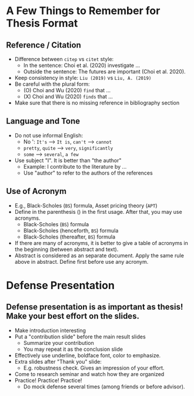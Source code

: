 # A Few Things to Remember for Thesis Format

## Reference / Citation
* Difference between `citep` vs `citet` style:
  * In the sentence: Choi et al. (2020) investigate ...
  * Outside the sentence: The futures are important (Choi et al. 2020).
* Keep consistency in style: `Liu (2019)` vs `Liu, A. (2019)`
* Be careful with the plural form:
  * (O) Choi and Wu (2020) `find` that ... 
  * (X) Choi and Wu (2020) `finds` that ... 
* Make sure that there is no missing reference in bibliography section 

## Language and Tone
* Do not use informal English:
  * No ': `It's` --> `It is`, `can't` --> `cannot`
  * `pretty`, `quite` --> `very`, `significantly`
  * `some` --> `several`, `a few`
* Use subject "I". It is better than "the author"
  * Example: I contribute to the literature by ...
  * Use "author" to refer to the authors of the references

## Use of Acronym
  * E.g., Black-Scholes (`BS`) formula, Asset pricing theory (`APT`)
  * Define in the parenthesis () in the first usage. After that, you may use acronyms. 
    * Black-Scholes (`BS`) formula
    * Black-Scholes (henceforth, `BS`) formula
    * Black-Scholes (thereafter, `BS`) formula
  * If there are many of acronyms, it is better to give a table of acronyms in the beginning (between abstract and text).
  * Abstract is considered as an separate document. Apply the same rule above in abstract. Define first before use any acronym.

# Defense Presentation

## Defense presentation is as important as thesis! Make your best effort on the slides.

* Make introduction interesting 
* Put a "contribution slide" before the main result slides
  * Summarize your contribution
  * You may repeat it as the conclusion slide
* Effectively use underline, boldface font, color to emphasize.
* Extra slides after "Thank you" slide: 
  * E.g. robustness check. Gives an impression of your effort.
* Come to research seminar and watch how they are organized
* Practice! Practice! Practice!
  * Do mock defense several times (among friends or before advisor).
